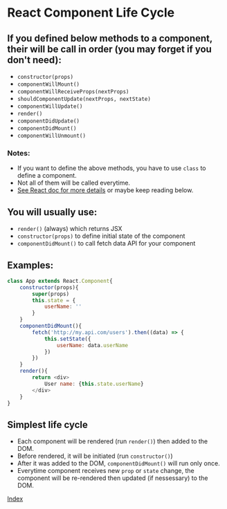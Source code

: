 # React Component Life Cycle

## If you defined below methods to a component, their will be call in order (you may forget if you don't need):

* `constructor(props)`
* `componentWillMount()`
* `componentWillReceiveProps(nextProps)`
* `shouldComponentUpdate(nextProps, nextState)`
* `componentWillUpdate()`
* `render()`
* `componentDidUpdate()`
* `componentDidMount()`
* `componentWillUnmount()`

### Notes:
* If you want to define the above methods, you have to use `class` to define a component.
* Not all of them will be called everytime.
* [See React doc for more details](https://facebook.github.io/react/docs/react-component.html) or maybe keep reading below.

## You will usually use:
* `render()` (always) which returns JSX
* `constructor(props)` to define initial state of the component
* `componentDidMount()` to call fetch data API for your component

## Examples:
````javascript
class App extends React.Component{
    constructor(props){
        super(props)
        this.state = {
            userName: ''
        }
    }
    componentDidMount(){
		fetch('http://my.api.com/users').then((data) => {
			this.setState({
				userName: data.userName
			})
		})
	}
    render(){
        return <div>
            User name: {this.state.userName}
        </div>
    }
}
````

## Simplest life cycle
* Each component will be rendered (run `render()`) then added to the DOM.
* Before rendered, it will be initiated (run `constructor()`)
* After it was added to the DOM, `componentDidMount()` will run only once.
* Everytime component receives new `prop` or `state` change, the component will be re-rendered then updated (if nessessary) to the DOM.

[Index](README.md)